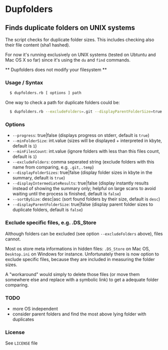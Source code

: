 # Dupfolders
## Finds duplicate folders on UNIX systems

The script checks for duplicate folder sizes. This includes checking also their file content (sha1 hashed).

For now it's running exclusively on UNIX systems (tested on Ubtuntu and Mac OS X so far) since it's using the `du` and `find` commands.

** Dupfolders does not modify your filesystem **

### Usage / Syntax

```sh
  $ dupfolders.rb [ options ] path
```

One way to check a path for duplicate folders could be:

```sh
  $ dupfolders.rb --excludeFolders=.git --displayParentFolderSize=true ~/Desktop > duplicates.log
```

### Options

  * `--progress`: true|false (displays progress on stderr, default is `true`)
  * `--minFolderSize`: int.value (sizes will be displayed + interpreted in kbyte, default is `1`)
  * `--minFilesCount`: int.value (ignore folders with less than this files count, default is `1`)
  * `--excludeFolders`: comma seperated string (exclude folders with this name from comparing, e.g. `.git,.temp`)
  * `--displayFolderSizes`: true|false (display folder sizes in kbyte in the summary, default is `true`)
  * `--displayIntermediateResults`: true|false (display instantly results instead of showing the summary only; helpful on large scans to avoid waiting until the process is finished, default is `false`)
  * `--sortBySize`: desc|asc (sort found folders by their size, default is `desc`)
  * `--displayParentFolderSize`: true|false (display parent folder sizes to duplicate folders, default is `false`)

### Exclude specific files, e.g. .DS_Store

Although folders can be excluded (see option `--excludeFolders` above), files cannot.

Most os store meta informations in hidden files: `.DS_Store` on Mac OS, `Desktop.ini` on Windows for instance. Unfortunately there is now option to exclude specific files, because they are included in measuring the folder sizes.

A "workaround" would simply to delete those files (or move them somewhere else and replace with a symbolic link) to get a adequate folder comparing.

### TODO

  * more OS independent
  * consider parent folders and find the most above lying folder with duplicates

### License

See `LICENSE` file
